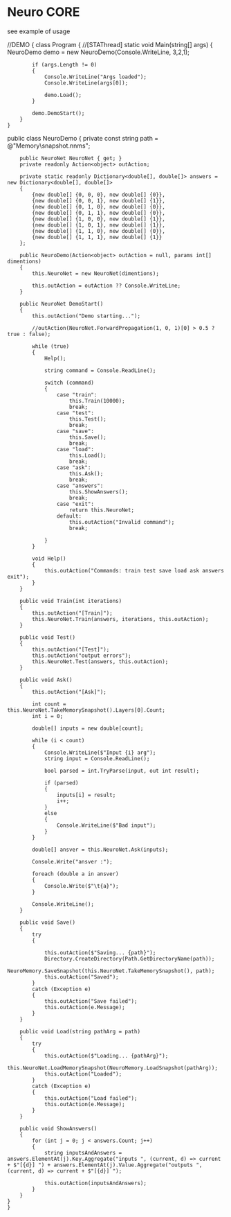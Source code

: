 # Neuro CORE

see example of usage

//DEMO
 {
  class Program
    {
        //[STAThread]
        static void Main(string[] args)
        {
            NeuroDemo demo = new NeuroDemo(Console.WriteLine, 3,2,1);

            if (args.Length != 0)
            {
                Console.WriteLine("Args loaded");
                Console.WriteLine(args[0]);

                demo.Load();
            }

            demo.DemoStart();
        }
    }

 public class NeuroDemo
    {
        private const string path = @"Memory\snapshot.nnms";

        public NeuroNet NeuroNet { get; }
        private readonly Action<object> outAction;

        private static readonly Dictionary<double[], double[]> answers = new Dictionary<double[], double[]>
        {
            {new double[] {0, 0, 0}, new double[] {0}},
            {new double[] {0, 0, 1}, new double[] {1}},
            {new double[] {0, 1, 0}, new double[] {0}},
            {new double[] {0, 1, 1}, new double[] {0}},
            {new double[] {1, 0, 0}, new double[] {1}},
            {new double[] {1, 0, 1}, new double[] {1}},
            {new double[] {1, 1, 0}, new double[] {0}},
            {new double[] {1, 1, 1}, new double[] {1}}
        };

        public NeuroDemo(Action<object> outAction = null, params int[] dimentions)
        {
            this.NeuroNet = new NeuroNet(dimentions);

            this.outAction = outAction ?? Console.WriteLine;
        }

        public NeuroNet DemoStart()
        {
            this.outAction("Demo starting...");

            //outAction(NeuroNet.ForwardPropagation(1, 0, 1)[0] > 0.5 ? true : false);

            while (true)
            {
                Help();

                string command = Console.ReadLine();

                switch (command)
                {
                    case "train":
                        this.Train(10000);
                        break;
                    case "test":
                        this.Test();
                        break;
                    case "save":
                        this.Save();
                        break;
                    case "load":
                        this.Load();
                        break;
                    case "ask":
                        this.Ask();
                        break;
                    case "answers":
                        this.ShowAnswers();
                        break;
                    case "exit":
                        return this.NeuroNet;
                    default:
                        this.outAction("Invalid command");
                        break;

                }
            }

            void Help()
            {
                this.outAction("Commands: train test save load ask answers exit");
            }
        }

        public void Train(int iterations)
        {
            this.outAction("[Train]");
            this.NeuroNet.Train(answers, iterations, this.outAction);
        }

        public void Test()
        {
            this.outAction("[Test]");
            this.outAction("output errors");
            this.NeuroNet.Test(answers, this.outAction);
        }

        public void Ask()
        {
            this.outAction("[Ask]");

            int count = this.NeuroNet.TakeMemorySnapshot().Layers[0].Count;
            int i = 0;

            double[] inputs = new double[count];

            while (i < count)
            {
                Console.WriteLine($"Input {i} arg");
                string input = Console.ReadLine();

                bool parsed = int.TryParse(input, out int result);

                if (parsed)
                {
                    inputs[i] = result;
                    i++;
                }
                else
                {
                    Console.WriteLine($"Bad input");
                }
            }

            double[] ansver = this.NeuroNet.Ask(inputs);

            Console.Write("ansver :");

            foreach (double a in ansver)
            {
                Console.Write($"\t{a}");
            }

            Console.WriteLine();
        }

        public void Save()
        {
            try
            {

                this.outAction($"Saving... {path}");
                Directory.CreateDirectory(Path.GetDirectoryName(path));
                NeuroMemory.SaveSnapshot(this.NeuroNet.TakeMemorySnapshot(), path);
                this.outAction("Saved");
            }
            catch (Exception e)
            {
                this.outAction("Save failed");
                this.outAction(e.Message);
            }
        }

        public void Load(string pathArg = path)
        {
            try
            {
                this.outAction($"Loading... {pathArg}");
                this.NeuroNet.LoadMemorySnapshot(NeuroMemory.LoadSnapshot(pathArg));
                this.outAction("Loaded");
            }
            catch (Exception e)
            {
                this.outAction("Load failed");
                this.outAction(e.Message);
            }
        }

        public void ShowAnswers()
        {
            for (int j = 0; j < answers.Count; j++)
            {
                string inputsAndAnswers = answers.ElementAt(j).Key.Aggregate("inputs ", (current, d) => current + $"[{d}] ") + answers.ElementAt(j).Value.Aggregate("outputs ", (current, d) => current + $"[{d}] ");

                this.outAction(inputsAndAnswers);
            }
        }
    }
	}
